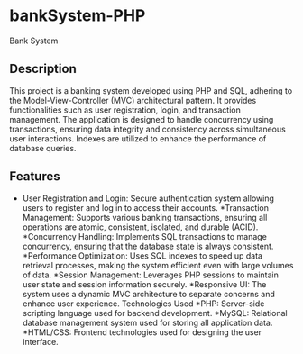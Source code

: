 # bankSystem-PHP
Bank System
## Description
This project is a banking system developed using PHP and SQL, adhering to the Model-View-Controller (MVC) architectural pattern. It provides functionalities such as user registration, login, and transaction management. The application is designed to handle concurrency using transactions, ensuring data integrity and consistency across simultaneous user interactions. Indexes are utilized to enhance the performance of database queries.

## Features
* User Registration and Login: Secure authentication system allowing users to register and log in to access their accounts.
*Transaction Management: Supports various banking transactions, ensuring all operations are atomic, consistent, isolated, and durable (ACID).
*Concurrency Handling: Implements SQL transactions to manage concurrency, ensuring that the database state is always consistent.
*Performance Optimization: Uses SQL indexes to speed up data retrieval processes, making the system efficient even with large volumes of data.
*Session Management: Leverages PHP sessions to maintain user state and session information securely.
*Responsive UI: The system uses a dynamic MVC architecture to separate concerns and enhance user experience.
Technologies Used
*PHP: Server-side scripting language used for backend development.
*MySQL: Relational database management system used for storing all application data.
*HTML/CSS: Frontend technologies used for designing the user interface.
